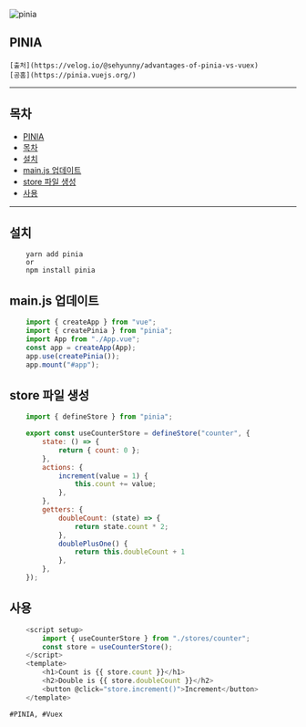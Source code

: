 ![pinia](https://pinia.vuejs.org/logo.svg)

## PINIA

    [출처](https://velog.io/@sehyunny/advantages-of-pinia-vs-vuex)   
    [공홈](https://pinia.vuejs.org/)
---

## 목차

- [PINIA](#pinia)
- [목차](#목차)
- [설치](#설치)
- [main.js 업데이트](#mainjs-업데이트)
- [store 파일 생성](#store-파일-생성)
- [사용](#사용)


---

## 설치

```shell
    yarn add pinia
    or 
    npm install pinia
```

## main.js 업데이트

```JavaScript
    import { createApp } from "vue";
    import { createPinia } from "pinia";
    import App from "./App.vue";
    const app = createApp(App);
    app.use(createPinia());
    app.mount("#app");
```

## store 파일 생성

```JavaScript
    import { defineStore } from "pinia";

    export const useCounterStore = defineStore("counter", {
        state: () => {
            return { count: 0 };
        },
        actions: {
            increment(value = 1) {
                this.count += value;
            },
        },
        getters: {
            doubleCount: (state) => {
                return state.count * 2;
            },
            doublePlusOne() {
                return this.doubleCount + 1
            },
        },
    });
```

## 사용

```JavaScript
    <script setup>
        import { useCounterStore } from "./stores/counter";
        const store = useCounterStore();
    </script>
    <template>
        <h1>Count is {{ store.count }}</h1>
        <h2>Double is {{ store.doubleCount }}</h2>
        <button @click="store.increment()">Increment</button>
    </template>
```

    #PINIA, #Vuex
